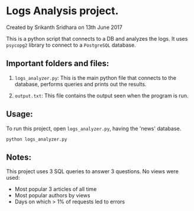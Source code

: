 # Logs Analysis project.

Created by Srikanth Sridhara on 13th June 2017

This is a python script that connects to a DB and analyzes the logs.
It uses `psycopg2` library to connect to a `PostgreSQL` database.

## Important folders and files:

1. `logs_analyzer.py`:
    This is the main python file that connects to the database, performs queries and prints out the results.

2. `output.txt`:
    This file contains the output seen when the program is run.

## Usage:

To run this project, open `logs_analyzer.py`, having the 'news' database.

    python logs_analyzer.py

## Notes:

This project uses 3 SQL queries to answer 3 questions. No views were used:
*  Most popular 3 articles of all time
*  Most popular authors by views
*  Days on which > 1% of requests led to errors
